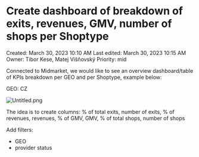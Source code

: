 # Create dashboard of breakdown of exits, revenues, GMV, number of shops per Shoptype

Created: March 30, 2023 10:10 AM
Last edited: March 30, 2023 10:15 AM
Owner: Tibor Kese, Matej Višňovský
Priority: mid

Connected to Midmarket, we would like to see an overview dashboard/table of KPIs breakdown per GEO and per Shoptype, example below:

GEO: CZ

![Untitled.png](Create%20dashboard%20of%20breakdown%20of%20exits,%20revenues,%20%200cadcf6eb5f14bd482a0605d4b073673/Untitled.png)

The idea is to create columns: % of total exits, number of exits, % of revenues, revenues, % of GMV, GMV, % of total shops, number of shops

Add filters: 

- GEO
- provider status